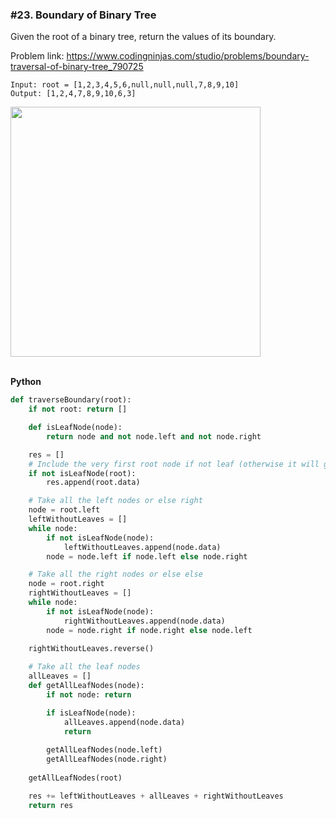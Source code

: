 ### #23. Boundary of Binary Tree

Given the root of a binary tree, return the values of its boundary.

Problem link: https://www.codingninjas.com/studio/problems/boundary-traversal-of-binary-tree_790725

```
Input: root = [1,2,3,4,5,6,null,null,null,7,8,9,10]
Output: [1,2,4,7,8,9,10,6,3]
```

<img src="https://github.com/geekykant/SDE-Placement-Interview/assets/27401142/173a7b01-68ab-4bb0-b0f8-63b6fee27426" width=400>

\
**Python**
```python
def traverseBoundary(root):
    if not root: return []

    def isLeafNode(node):
        return node and not node.left and not node.right

    res = []
    # Include the very first root node if not leaf (otherwise it will get included twice)
    if not isLeafNode(root):
        res.append(root.data)

    # Take all the left nodes or else right
    node = root.left
    leftWithoutLeaves = []
    while node:
        if not isLeafNode(node):
            leftWithoutLeaves.append(node.data)
        node = node.left if node.left else node.right

    # Take all the right nodes or else else
    node = root.right
    rightWithoutLeaves = []
    while node:
        if not isLeafNode(node):
            rightWithoutLeaves.append(node.data)
        node = node.right if node.right else node.left
    
    rightWithoutLeaves.reverse()

    # Take all the leaf nodes
    allLeaves = []
    def getAllLeafNodes(node):
        if not node: return

        if isLeafNode(node):
            allLeaves.append(node.data)
            return
        
        getAllLeafNodes(node.left)
        getAllLeafNodes(node.right)
    
    getAllLeafNodes(root)

    res += leftWithoutLeaves + allLeaves + rightWithoutLeaves
    return res
```
